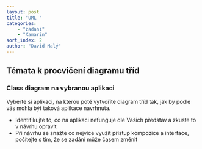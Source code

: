 ```yaml
---
layout: post
title: "UML "
categories:
    - "zadani"
    - "Xamarin"
sort_index: 2
author: "David Malý"
--- 
```



## Témata k procvičení diagramu tříd

### Class diagram na vybranou aplikaci


Vyberte si aplikaci, na kterou poté vytvoříte diagram tříd tak, jak by podle vás mohla být taková aplikace navrhnuta.


- Identifikujte to, co na aplikaci nefunguje dle Vašich představ a zkuste to v návrhu opravit
- Při návrhu se snažte co nejvíce využít přístup kompozice a interface, počítejte s tím, že se zadání může časem změnit

